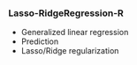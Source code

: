### Lasso-RidgeRegression-R

- Generalized linear regression
- Prediction
- Lasso/Ridge regularization
